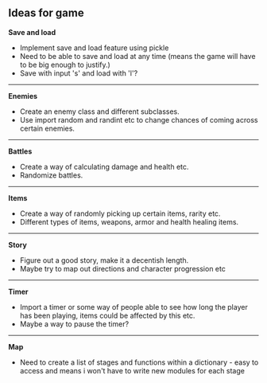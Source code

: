 **Ideas for game**
--
**Save and load**

* Implement save and load feature using pickle
* Need to be able to save and load at any time (means the game will have to be big enough to justify.)
* Save with input 's' and load with 'l'?
-------------
**Enemies**

* Create an enemy class and different subclasses.
* Use import random and randint etc to change chances of coming across certain enemies.
-------------
**Battles**

* Create a way of calculating damage and health etc. 
* Randomize battles.
-------------
**Items**

* Create a way of randomly picking up certain items, rarity etc.
* Different types of items, weapons, armor and health healing items.
-------------
**Story**

* Figure out a good story, make it a decentish length.
* Maybe try to map out directions and character progression etc 
------------
**Timer**

* Import a timer or some way of people able to see how long the player has been playing, items could be affected by this etc. 
* Maybe a way to pause the timer? 
------------
**Map**

* Need to create a list of stages and functions within a dictionary - easy to access and means i won't have to write new modules for each stage
